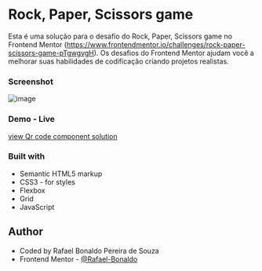 # Rock, Paper, Scissors game

Esta é uma solução para o desafio do Rock, Paper, Scissors game no Frontend Mentor (https://www.frontendmentor.io/challenges/rock-paper-scissors-game-pTgwgvgH). Os desafios do Frontend Mentor ajudam você a melhorar suas habilidades de codificação criando projetos realistas.

### Screenshot

![image](https://user-images.githubusercontent.com/61695335/208325347-282dd601-1275-4e7c-8700-667276d9c194.png)

### Demo - Live

<a href="https://rafael-bonaldo.github.io/rock-paper-scissors/">view Qr code component solution</a>

### Built with

- Semantic HTML5 markup
- CSS3 - for styles
- Flexbox
- Grid
- JavaScript

## Author

- Coded by Rafael Bonaldo Pereira de Souza
- Frontend Mentor - [@Rafael-Bonaldo](https://www.frontendmentor.io/profile/Rafael-Bonaldo)
